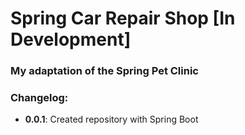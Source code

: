 # Spring Car Repair Shop [In Development]
### My adaptation of the Spring Pet Clinic

### Changelog:
 * **0.0.1**: Created repository with Spring Boot